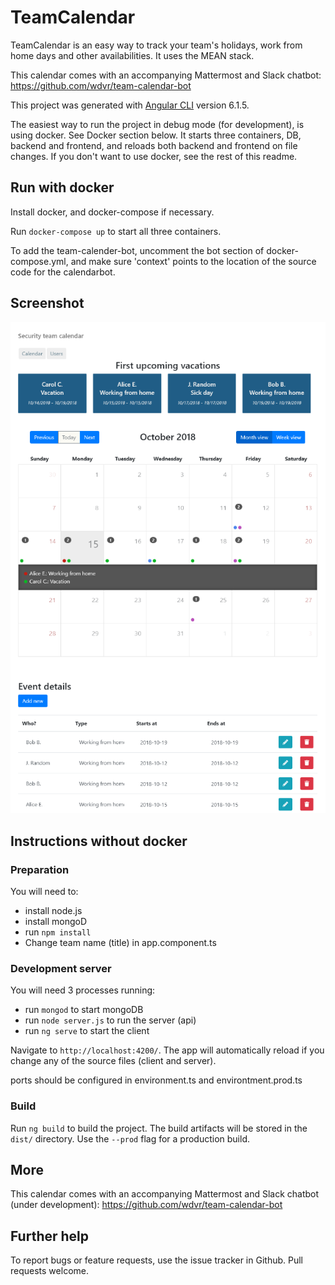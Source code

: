 # TeamCalendar

TeamCalendar is an easy way to track your team's holidays, work from home days and other availabilities. It uses the MEAN stack.

This calendar comes with an accompanying Mattermost and Slack chatbot: https://github.com/wdvr/team-calendar-bot

This project was generated with [Angular CLI](https://github.com/angular/angular-cli) version 6.1.5.

The easiest way to run the project in debug mode (for development), is using docker. See Docker section below. It starts three containers, DB, backend and frontend, and reloads both backend and frontend on file changes. If you don't want to use docker, see the rest of this readme.


## Run with docker

Install docker, and docker-compose if necessary.

Run `docker-compose up` to start all three containers.

To add the team-calender-bot, uncomment the bot section of docker-compose.yml, and make sure 'context' points to the location of the source code for the calendarbot.

## Screenshot
![This is how it looks like](team-calendar-screenshot.png)

## Instructions without docker

### Preparation

You will need to:

- install node.js
- install mongoD
- run `npm install`
- Change team name (title) in app.component.ts

### Development server

You will need 3 processes running:
- run `mongod` to start mongoDB
- run `node server.js` to run the server (api)
- run `ng serve` to start the client

Navigate to `http://localhost:4200/`. The app will automatically reload if you change any of the source files (client and server).

ports should be configured in environment.ts and environtment.prod.ts

### Build

Run `ng build` to build the project. The build artifacts will be stored in the `dist/` directory. Use the `--prod` flag for a production build.

## More

This calendar comes with an accompanying Mattermost and Slack chatbot (under development): https://github.com/wdvr/team-calendar-bot

## Further help

To report bugs or feature requests, use the issue tracker in Github. Pull requests welcome.
